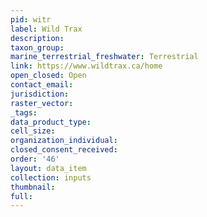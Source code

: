 ```yaml
---
pid: witr
label: Wild Trax
description: 
taxon_group: 
marine_terrestrial_freshwater: Terrestrial
link: https://www.wildtrax.ca/home
open_closed: Open
contact_email: 
jurisdiction: 
raster_vector: 
_tags: 
data_product_type: 
cell_size: 
organization_individual: 
closed_consent_received: 
order: '46'
layout: data_item
collection: inputs
thumbnail: 
full: 
---
```

